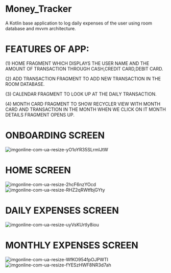 # Money_Tracker
A Kotlin base application to log daily expenses of the user using room database and mvvm architecture.


# FEATURES OF APP:
(1) HOME FRAGMENT WHICH DISPLAYS THE USER NAME AND THE AMOUNT OF TRANSACTION THROUGH CASH,CREDIT CARD,DEBIT CARD.

(2) ADD TRANSACTION FRAGMENT TO ADD NEW TRANSACTION IN THE ROOM DATABASE.

(3) CALENDAR FRAGMENT TO LOOK UP AT THE DAILY TRANSACTION.

(4) MONTH CARD FRAGMENT TO SHOW RECYCLER VIEW WITH MONTH CARD AND TRANSACTION IN THE MONTH WHEN WE CLICK ON IT MONTH DETAILS FRAGMENT OPENS UP.

# ONBOARDING SCREEN
![imgonline-com-ua-resize-yO1oYR35SLrmIJtW](https://user-images.githubusercontent.com/72318889/160693933-7395cf41-92d6-41ce-99aa-5681369169eb.jpg)

# HOME SCREEN
![imgonline-com-ua-resize-2hcF6nzYOcd](https://user-images.githubusercontent.com/72318889/160694089-5e0fe826-c5c1-43ee-8532-c86d985c73b4.jpg)
![imgonline-com-ua-resize-RHZ2qRWtfbjGYty](https://user-images.githubusercontent.com/72318889/160695067-60605c9a-b504-4976-866a-04c4962df54d.jpg)


# DAILY EXPENSES SCREEN
![imgonline-com-ua-resize-uyVsKUrtIy8iou](https://user-images.githubusercontent.com/72318889/160694546-396d9564-cfaf-4689-ad25-3697dc0a83eb.jpg)

# MONTHLY EXPENSES SCREEN
![imgonline-com-ua-resize-WfKO954fpOJPWTI](https://user-images.githubusercontent.com/72318889/160694699-d373b916-5c82-458c-88f2-731d020539fc.jpg)
![imgonline-com-ua-resize-fYESzHWF8NR3d7ah](https://user-images.githubusercontent.com/72318889/160694842-972fdca1-596a-40c6-951a-a2b011eabb76.jpg)


